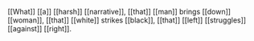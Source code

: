[[What]] [[a]] [[harsh]] [[narrative]], [[that]] [[man]] brings [[down]] [[woman]], [[that]] [[white]] strikes [[black]], [[that]] [[left]] [[struggles]] [[against]] [[right]].